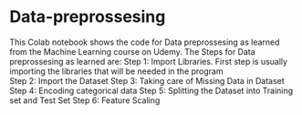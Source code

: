 # Data-preprossesing
This Colab notebook shows the code for Data preprossesing as learned from the Machine Learning course on Udemy. 
 The Steps for Data preprossesing as learned are: 
 Step 1: Import Libraries. First step is usually importing the libraries that will be needed in the program <br>
 Step 2: Import the Dataset
 Step 3: Taking care of Missing Data in Dataset
 Step 4: Encoding categorical data
 Step 5: Splitting the Dataset into Training set and Test Set
 Step 6: Feature Scaling
